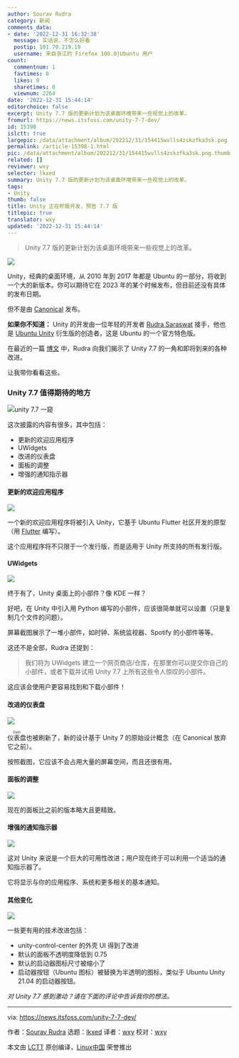 ```yaml
---
author: Sourav Rudra
category: 新闻
comments_data:
- date: '2022-12-31 16:32:38'
  message: 实话说，不怎么好看
  postip: 101.70.219.19
  username: 来自浙江的 Firefox 108.0|Ubuntu 用户
count:
  commentnum: 1
  favtimes: 0
  likes: 0
  sharetimes: 0
  viewnum: 2264
date: '2022-12-31 15:44:14'
editorchoice: false
excerpt: Unity 7.7 版的更新计划为该桌面环境带来一些视觉上的改革。
fromurl: https://news.itsfoss.com/unity-7-7-dev/
id: 15398
islctt: true
largepic: /data/attachment/album/202212/31/154415wvlls4zskzfka3sk.png
permalink: /article-15398-1.html
pic: /data/attachment/album/202212/31/154415wvlls4zskzfka3sk.png.thumb.jpg
related: []
reviewer: wxy
selector: lkxed
summary: Unity 7.7 版的更新计划为该桌面环境带来一些视觉上的改革。
tags:
- Unity
thumb: false
title: Unity 正在积极开发，预告 7.7 版
titlepic: true
translator: wxy
updated: '2022-12-31 15:44:14'
---
```



> 
> Unity 7.7 版的更新计划为该桌面环境带来一些视觉上的改革。
> 
> 
> 


![](/data/attachment/album/202212/31/154415wvlls4zskzfka3sk.png)


Unity，经典的桌面环境，从 2010 年到 2017 年都是 Ubuntu 的一部分，将收到一个大的新版本。你可以期待它在 2023 年的某个时候发布，但目前还没有具体的发布日期。


但不是由 [Canonical](https://canonical.com) 发布。


**如果你不知道：** Unity 的开发由一位年轻的开发者 [Rudra Saraswat](https://about.ruds.io) 接手，他也是 [Ubuntu Unity](https://ubuntuunity.org) 衍生版的创造者，这是 Ubuntu 的一个官方特色版。


在最近的一篇 [博文](https://unityd.org/unity-7-7-peek/) 中，Rudra 向我们揭示了 Unity 7.7 的一角和即将到来的各种改进。


让我带你看看这些。


### Unity 7.7 值得期待的地方


![unity 7.7 一窥](/data/attachment/album/202212/31/154415avnktebmfawuk8zm.jpg)


这次披露的内容有很多，其中包括：


* 更新的欢迎应用程序
* UWidgets
* 改进的仪表盘
* 面板的调整
* 增强的通知指示器


#### 更新的欢迎应用程序


![](/data/attachment/album/202212/31/154415ie3ui24lnqiutq3i.jpg)


一个新的欢迎应用程序将被引入 Unity，它基于 Ubuntu Flutter 社区开发的原型（用 [Flutter](https://flutter.dev) 编写）。


这个应用程序将不只限于一个发行版，而是适用于 Unity 所支持的所有发行版。


#### UWidgets


![](/data/attachment/album/202212/31/154416rhb1ajgjgrgw1lvf.jpg)


终于有了，Unity 桌面上的小部件？像 KDE 一样？


好吧，在 Unity 中引入用 Python 编写的小部件，应该很简单就可以设置（只是复制几个文件的问题）。


屏幕截图展示了一堆小部件，如时钟、系统监视器、Spotify 的小部件等等。


这还不是全部，Rudra 还提到：



> 
> 我们将为 UWidgets 建立一个网页商店/仓库，在那里你可以提交你自己的小部件，或者下载并试用 Unity 7.7 上所有这些令人惊叹的小部件。
> 
> 
> 


这应该会使用户更容易找到和下载小部件！


#### 改进的仪表盘


![](/data/attachment/album/202212/31/154417x28xo1dep882ng6d.jpg)


<ruby> 仪表盘 <rt>  Dash </rt></ruby>也被刷新了，新的设计基于 Unity 7 的原始设计概念（在 Canonical 放弃它之前）。


按照截图，它应该不会占用大量的屏幕空间，而且还很有用。


#### 面板的调整


![](/data/attachment/album/202212/31/154418uo90u5h3gzh3x7aq.jpg)


现在的面板比之前的版本略大且更精致。


#### 增强的通知指示器


![](/data/attachment/album/202212/31/154418bxnqxx90f990tv0p.jpg)


这对 Unity 来说是一个巨大的可用性改进；用户现在终于可以利用一个适当的通知指示器了。


它将显示与你的应用程序、系统和更多相关的基本通知。


#### 其他变化


![](/data/attachment/album/202212/31/154419rgl7hcmkxml4aagl.png)


一些更有用的技术改进包括：


* unity-control-center 的外壳 UI 得到了改进
* 默认的面板不透明度降低到 0.75
* 默认的启动器图标尺寸被缩小了
* 启动器按钮（Ubuntu 图标）被替换为半透明的图标，类似于 Ubuntu Unity 21.04 的启动器按钮。


*对 Unity 7.7 感到激动？请在下面的评论中告诉我你的想法。*




---


via: <https://news.itsfoss.com/unity-7-7-dev/>


作者：[Sourav Rudra](https://news.itsfoss.com/author/sourav/) 选题：[lkxed](https://github.com/lkxed) 译者：[wxy](https://github.com/wxy) 校对：[wxy](https://github.com/wxy)


本文由 [LCTT](https://github.com/LCTT/TranslateProject) 原创编译，[Linux中国](https://linux.cn/) 荣誉推出